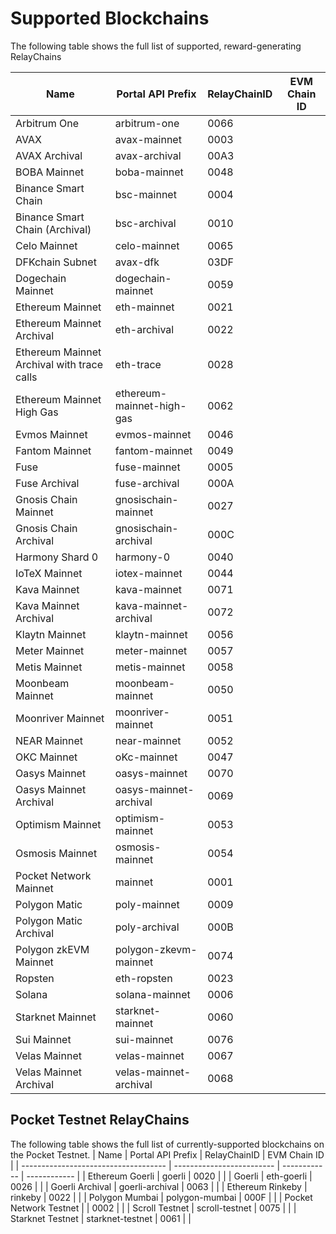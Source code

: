 # Supported Blockchains
The following table shows the full list of supported, reward-generating RelayChains

| Name                                 | Portal API Prefix         | RelayChainID | EVM Chain ID |
| ------------------------------------ | ------------------------- | ------------ | ------------ |
| Arbitrum One                         | arbitrum-one              | 0066         |              |
| AVAX                                 | avax-mainnet              | 0003         |              |
| AVAX Archival                        | avax-archival             | 00A3         |              |
| BOBA Mainnet                         | boba-mainnet              | 0048         |              |
| Binance Smart Chain                  | bsc-mainnet               | 0004         |              |
| Binance Smart Chain (Archival)       | bsc-archival              | 0010         |              |
| Celo Mainnet                         | celo-mainnet              | 0065         |              |
| DFKchain Subnet                      | avax-dfk                  | 03DF         |              |
| Dogechain Mainnet                    | dogechain-mainnet         | 0059         |              |
| Ethereum Mainnet                     | eth-mainnet               | 0021         |              |
| Ethereum Mainnet Archival            | eth-archival              | 0022         |              |
| Ethereum Mainnet Archival with trace calls | eth-trace          | 0028         |              |
| Ethereum Mainnet High Gas            | ethereum-mainnet-high-gas | 0062         |              |
| Evmos Mainnet                        | evmos-mainnet             | 0046         |              |
| Fantom Mainnet                       | fantom-mainnet            | 0049         |              |
| Fuse                                 | fuse-mainnet              | 0005         |              |
| Fuse Archival                        | fuse-archival             | 000A         |              |
| Gnosis Chain Mainnet                 | gnosischain-mainnet       | 0027         |              |
| Gnosis Chain Archival                | gnosischain-archival      | 000C         |              |
| Harmony Shard 0                      | harmony-0                 | 0040         |              |
| IoTeX Mainnet                        | iotex-mainnet             | 0044         |              |
| Kava Mainnet                         | kava-mainnet              | 0071         |              |
| Kava Mainnet Archival                | kava-mainnet-archival     | 0072         |              |
| Klaytn Mainnet                       | klaytn-mainnet            | 0056         |              |
| Meter Mainnet                        | meter-mainnet             | 0057         |              |
| Metis Mainnet                        | metis-mainnet             | 0058         |              |
| Moonbeam Mainnet                     | moonbeam-mainnet          | 0050         |              |
| Moonriver Mainnet                    | moonriver-mainnet         | 0051         |              |
| NEAR Mainnet                         | near-mainnet              | 0052         |              |
| OKC Mainnet                          | oKc-mainnet               | 0047         |              |
| Oasys Mainnet                        | oasys-mainnet             | 0070         |              |
| Oasys Mainnet Archival               | oasys-mainnet-archival    | 0069         |
| Optimism Mainnet                     | optimism-mainnet          | 0053         |              |
| Osmosis Mainnet                      | osmosis-mainnet           | 0054         |              |
| Pocket Network Mainnet               | mainnet                   | 0001         |              |
| Polygon Matic                        | poly-mainnet              | 0009         |              |
| Polygon Matic Archival               | poly-archival             | 000B         |              |
| Polygon zkEVM Mainnet                | polygon-zkevm-mainnet     | 0074         |              |
| Ropsten                              | eth-ropsten               | 0023         |              |
| Solana                               | solana-mainnet            | 0006         |              |
| Starknet Mainnet                     | starknet-mainnet          | 0060         |              |
| Sui Mainnet                          | sui-mainnet               | 0076         |              |
| Velas Mainnet                        | velas-mainnet             | 0067         |              |
| Velas Mainnet Archival               | velas-mainnet-archival    | 0068         |              |

## Pocket Testnet RelayChains
The following table shows the full list of currently-supported blockchains on the Pocket Testnet.
| Name                                 | Portal API Prefix         | RelayChainID | EVM Chain ID |
| ------------------------------------ | ------------------------- | ------------ | ------------ |
| Ethereum Goerli                         | goerli              | 0020         |              |
| Goerli                               | eth-goerli                | 0026         |              |
| Goerli Archival                      | goerli-archival           | 0063         |              |
| Ethereum Rinkeby                        | rinkeby             | 0022         |              |
| Polygon Mumbai                       | polygon-mumbai            | 000F         |              |
| Pocket Network Testnet                |                           | 0002         |            |
| Scroll Testnet                       | scroll-testnet            | 0075         |              |
| Starknet Testnet                     | starknet-testnet          | 0061         |              |
